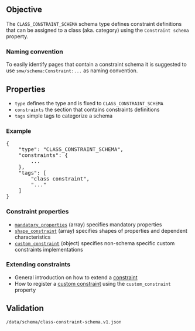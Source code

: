## Objective

The `CLASS_CONSTRAINT_SCHEMA` schema type defines constraint definitions that can be assigned to a class (aka. category) using the `Constraint schema` property.

### Naming convention

To easily identify pages that contain a constraint schema it is suggested to use `smw/schema:Constraint:...` as naming convention.

## Properties

- `type` defines the type and is fixed to `CLASS_CONSTRAINT_SCHEMA`
- `constraints` the section that contains constraints definitions
- `tags` simple tags to categorize a schema

### Example

<pre>
{
    "type": "CLASS_CONSTRAINT_SCHEMA",
    "constraints": {
        ...
    },
    "tags": [
        "class constraint",
        "..."
    ]
}
</pre>

### Constraint properties

- [`mandatory_properties`][example.schema] (array) specifies mandatory properties
- [`shape_constraint`][example.schema] (array) specifies shapes of properties and dependent characteristics
- [`custom_constraint`][custom.constraint] (object) specifies non-schema specific custom constraints implementations

### Extending constraints

- General introduction on how to extend a [constraint][extending.constraint]
- How to register a [custom constraint][custom.constraint] using the `custom_constraint` property

## Validation

`/data/schema/class-constraint-schema.v1.json`

[example.schema]:https://github.com/SemanticMediaWiki/SemanticMediaWiki/blob/master/docs/examples/constraint.schema.md
[custom.constraint]:https://github.com/SemanticMediaWiki/SemanticMediaWiki/blob/master/docs/examples/register.custom.constraint.md
[extending.constraint]: https://github.com/SemanticMediaWiki/SemanticMediaWiki/blob/master/docs/architecture/extending.constraint.md